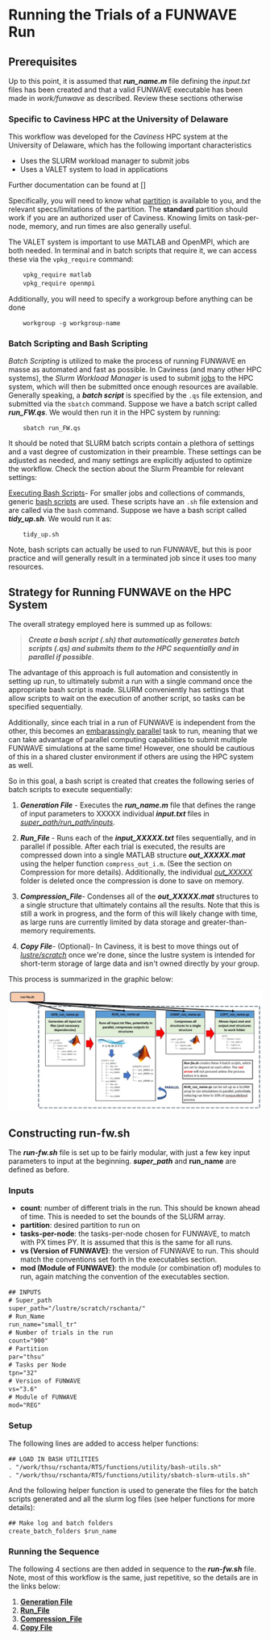 # Running the Trials of a FUNWAVE Run


## Prerequisites
Up to this point, it is assumed that ***run_name.m*** file defining the *input.txt* files has been created
and that a valid FUNWAVE executable has been made in *work/funwave* as described. Review these sections 
otherwise

### Specific to Caviness HPC at the University of Delaware
This workflow was developed for the *Caviness* HPC system at the University of Delaware, which has the following
important characteristics
* Uses the SLURM workload manager to submit jobs
* Uses a VALET system to load in applications

Further documentation can be found at []

Specifically, you will need to know what <ins>partition</ins> is available to you, and the relevant specs/limitations
of the partition. The **standard** partition should work if you are an authorized user of Caviness. Knowing
limits on task-per-node, memory, and run times are also generally useful.

The VALET system is important to use MATLAB and OpenMPI, which are both needed. In terminal and in batch scripts
that require it, we can access these  via the `vpkg_require` command:

```bash
	vpkg_require matlab
	vpkg_require openmpi
```

Additionally, you will need to specify a workgroup before anything can be done

```
	workgroup -g workgroup-name
```

### Batch Scripting and Bash Scripting
*Batch Scripting* is utilized to make the process of running FUNWAVE en masse as automated and fast as possible.
In Caviness (and many other HPC systems), the *Slurm Workload Manager* is used to submit <ins>jobs</ins> to the HPC system,
which will then be submitted once enough resources are available. Generally speaking, a ***batch script*** is specified by the `.qs`
file extension, and submitted via the `sbatch` command. Suppose we have a batch script called ***run_FW.qs***. We would then run it
in the HPC system by running:

```
	sbatch run_FW.qs
```
It should be noted that SLURM batch scripts contain a plethora of settings and a vast degree of customization in their preamble.
These settings can be adjusted as needed, and many settings are explicitly adjusted to optimize the workflow. Check the section 
about the Slurm Preamble for relevant settings:

<ins>Executing Bash Scripts</ins>- For smaller jobs and collections of commands, generic <ins>bash scripts</ins> are used. These scripts
have an `.sh` file extension and are called via the `bash` command. Suppose we have a bash script called ***tidy_up.sh***. We would
run it as:

```
	tidy_up.sh
```
Note, bash scripts can actually be used to run FUNWAVE, but this is poor practice and will generally result in a terminated
job since it uses too many resources.

## Strategy for Running FUNWAVE on the HPC System
The overall strategy employed here is summed up as follows:

>***Create a bash script (.sh) that automatically generates batch scripts (.qs) and submits them to the HPC sequentially and in parallel if possible***.

The advantage of this approach is full automation and consistently in setting up run, to ultimately submit a run with 
a single command once the appropriate bash script is made. SLURM conveniently has settings that allow scripts to wait
on the execution of another script, so tasks can be specified sequentially. 

Additionally, since each trial in a run of FUNWAVE is independent from the other, this becomes an <ins>embarassingly parallel</ins> task
to run, meaning that we can take advantage of parallel computing capabilities to submit multiple FUNWAVE simulations at the same
time! However, one should be cautious of this in a shared cluster environment if others are using the HPC system as well.

So in this goal, a bash script is created that creates the following series of batch scripts to execute sequentially:

1. ***Generation File*** - Executes the ***run_name.m*** file that defines the range of input parameters to XXXXX individual 
***input.txt*** files in <ins>*super_path/run_path/inputs*</ins>.

2. ***Run_File*** - Runs each of the ***input_XXXXX.txt*** files sequentially, and in parallel if possible. After each trial is 
executed, the results are compressed down into a single MATLAB structure ***out_XXXXX.mat*** using the helper function `compress_out_i.m`. (See
the section on Compression for more details). Additionally, the individual <ins>*out_XXXXX*</ins> folder is deleted once the compression
is done to save on memory. 

3. ***Compression_File***- Condenses all of the ***out_XXXXX.mat*** structures to a single structure that ultimately contains all the results. Note
that this is still a work in progress, and the form of this will likely change with time, as large runs are currently limited by data storage and
greater-than-memory requirements.

4. ***Copy File***- (Optional)- In Caviness, it is best to move things out of <ins>*lustre/scratch*</ins> once we're done, since the lustre system is
intended for short-term storage of large data and isn't owned directly by your group.

This process is summarized in the graphic below:

![workflow-graphic](figures/workflow-diagram.JPG "Running FUNWAVE on HPC")

## Constructing **run-fw.sh**

The ***run-fw.sh*** file is set up to be fairly modular, with just a few key input parameters to input at the beginning. ***super_path*** and **run_name** are defined as before. 

### Inputs
* **count**: number of different trials in the run. This should be known ahead of time. This is needed to set the bounds of the SLURM array.
* **partition**: desired partition to run on
* **tasks-per-node**: the tasks-per-node chosen for FUNWAVE, to match with PX times PY. It is assumed that this is the same
for all runs.
* **vs (Version of FUNWAVE)**: the version of FUNWAVE to run. This should match the conventions set forth in the executables section.
* **mod (Module of FUNWAVE)**: the module (or combination of) modules to run, again matching the convention of the executables section.
```
## INPUTS
# Super_path
super_path="/lustre/scratch/rschanta/"
# Run_Name
run_name="small_tr"
# Number of trials in the run
count="900"
# Partition
par="thsu"
# Tasks per Node
tpn="32"
# Version of FUNWAVE
vs="3.6"
# Module of FUNWAVE
mod="REG"
```

### Setup
The following lines are added to access helper functions:

```
## LOAD IN BASH UTILITIES
. "/work/thsu/rschanta/RTS/functions/utility/bash-utils.sh"
. "/work/thsu/rschanta/RTS/functions/utility/sbatch-slurm-utils.sh"
```

And the following helper function is used to generate the files for the batch scripts generated
and all the slurm log files (see helper functions for more details):

```
## Make log and batch folders
create_batch_folders $run_name

```

### Running the Sequence

The following 4 sections are then added in sequence to the ***run-fw.sh*** file. Note, most of this 
workflow is the same, just repetitive, so the details are in the links below:

1. [**Generation File**](running/gen_inputs.md)
2. [**Run_File**](running/run_file.md)
3. [**Compression_File**](running/compression.md)
4. [**Copy File**](running/copy.md) 
